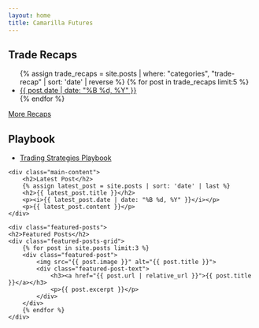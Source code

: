 ```yaml
---
layout: home
title: Camarilla Futures
---
```


<div class="container">
<div class="sidebar">
    <h2><i class="fas fa-chart-line"></i> Trade Recaps</h2>
    <ul>
        {% assign trade_recaps = site.posts | where: "categories", "trade-recap" | sort: 'date' | reverse %}
        {% for post in trade_recaps limit:5 %}
        <li>
            <a href="{{ post.url | relative_url }}"><i class="far fa-file-alt"></i> {{ post.date | date: "%B %d, %Y" }}</a>
        </li>
        {% endfor %}
    </ul>
    <a href="{{ '/trade-recaps' | relative_url }}" class="view-more-link"><i class="fas fa-arrow-right"></i> More Recaps</a>
    <h2><i class="fas fa-book"></i> Playbook</h2>
    <ul>
        <li>
            <a href="{{ '/playbook' | relative_url }}" class="view-more-link"><i class="fas fa-arrow-right"></i> Trading Strategies Playbook</a>
        </li>
    </ul>
</div>

    <div class="main-content">
        <h2>Latest Post</h2>
        {% assign latest_post = site.posts | sort: 'date' | last %}
        <h2>{{ latest_post.title }}</h2>
        <p><i>{{ latest_post.date | date: "%B %d, %Y" }}</i></p>
        <p>{{ latest_post.content }}</p>
    </div>

    <div class="featured-posts">
    <h2>Featured Posts</h2>
    <div class="featured-posts-grid">
        {% for post in site.posts limit:3 %}
        <div class="featured-post">
            <img src="{{ post.image }}" alt="{{ post.title }}">
            <div class="featured-post-text">
                <h3><a href="{{ post.url | relative_url }}">{{ post.title }}</a></h3>
                <p>{{ post.excerpt }}</p>
            </div>
        </div>
        {% endfor %}
    </div>
</div>



<script src="{{ '/assets/js/table.js' | relative_url }}"></script>
